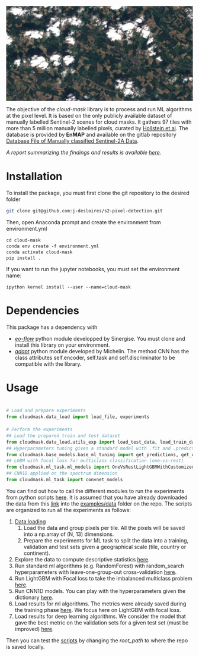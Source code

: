 
<div style="display: flex;">
  <img src=doc/logo.png alt="alt text" title="image title" style="float: right;">
  <p> </p>
</div>


The objective of the *cloud-mask* library is to process and run ML algorithms at the pixel level. It is based on the only publicly available dataset of manually labelled Sentinel-2 scenes for cloud masks.
It gathers 97 tiles with more than 5 million manually labelled pixels, curated by [Hollstein et al](https://www.mdpi.com/2072-4292/8/8/666). The database is provided by **EnMAP** and available on the gitlab repository [Database File of Manually classified Sentinel-2A Data](https://git.gfz-potsdam.de/EnMAP/sentinel2_manual_classification_clouds).

*A report summarizing the findings and results is available [here](/doc/report_s2_manual_classification.pdf).*

# Installation

To install the package, you must first clone the git repository to the desired folder


```bash
git clone git@github.com:j-desloires/s2-pixel-detection.git
```

Then, open Anaconda prompt and create the environment from environment.yml

```
cd cloud-mask
conda env create -f environment.yml
conda activate cloud-mask
pip install .
```

If you want to run the jupyter notebooks, you must set the environment name:

```
ipython kernel install --user --name=cloud-mask
```

# Dependencies

This package has a dependency with 
- [*eo-flow*](https://github.com/sentinel-hub/eo-flow/) python module developped by Sinergise. You must clone and install this library on your environment.
- [*adapt*](https://github.com/adapt-python/adapt) python module developed by Michelin. The method CNN has the class attributes self.encoder, self.task and self.discriminator to be compatible with the library.

# Usage

```python

# Load and prepare experiments
from cloudmask.data_load import load_file, experiments

# Perform the experiments
## Load the prepared train and test dataset
from cloudmask.data_load.utils_exp import load_test_data, load_train_data, subset_data
## Hyperparameters tuning given a standard model with .fit and .predict methods
from cloudmask.base_models.base_ml_tuning import get_predictions, get_dictionary_metrics
## LGBM with focal loss for multiclass classification (one-vs-rest)
from cloudmask.ml_task.ml_models import OneVsRestLightGBMWithCustomizedLoss, FocalLoss
## CNN1D applied on the spectrum dimension
from cloudmask.ml_task import convnet_models

```
You can find out how to call the different modules to run the experiments from python scripts [here](/examples/scripts). It is assumed that you have already downloaded the data from this [link](https://git.gfz-potsdam.de/EnMAP/sentinel2_manual_classification_clouds/-/blob/master/20160914_s2_manual_classification_data.h5) into the [examples/data](/examples/data) folder on the repo.
The scripts are organized to run all the experiments as follows:
1. [Data loading](/examples/scripts/data_loading.py)
   1. Load the data and group pixels per tile. All the pixels will be saved into a np.array of (N, 13) dimensions.
   2. Prepare the experiments for ML task to split the data into a training, validation and test sets given a geographical scale (tile, country or continent).
2. Explore the data to compute descriptive statistics [here](/examples/scripts/explore_data.py).
3. Run standard ml algorithms (e.g. RandomForest) with random_search hyperparameters with leave-one-group-out cross-validation [here](/examples/scripts/ml_tuning.py).
4. Run LightGBM with Focal loss to take the imbalanced multiclass problem [here](/examples/scripts/lgbm_focal.py).
5. Run CNN1D models. You can play with the hyperparameters given the dictionary [here](/examples/scripts/deep_learning.py).
6. Load results for ml algorithms. The metrics were already saved during the training phase [here](/examples/scripts/results_ml.py). We focus here on LightGBM with focal loss.
7. Load results for deep learning algorithms. We consider the model that gave the best metric on the validation sets for a given test set (must be improved) [here](/examples/scripts/results_deep.py).


Then you can test the [scripts](/examples/scripts) by changing the *root_path* to where the repo is saved locally.
